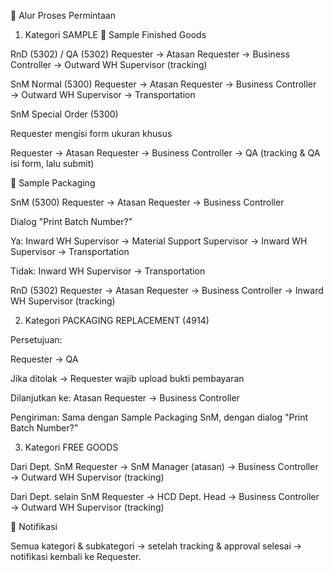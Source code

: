 📌 Alur Proses Permintaan
1. Kategori SAMPLE
🔹 Sample Finished Goods

RnD (5302) / QA (5302)
Requester → Atasan Requester → Business Controller → Outward WH Supervisor (tracking)

SnM Normal (5300)
Requester → Atasan Requester → Business Controller → Outward WH Supervisor → Transportation

SnM Special Order (5300)

Requester mengisi form ukuran khusus

Requester → Atasan Requester → Business Controller → QA (tracking & QA isi form, lalu submit)

🔹 Sample Packaging

SnM (5300)
Requester → Atasan Requester → Business Controller

Dialog "Print Batch Number?"

Ya:
Inward WH Supervisor → Material Support Supervisor → Inward WH Supervisor → Transportation

Tidak:
Inward WH Supervisor → Transportation

RnD (5302)
Requester → Atasan Requester → Business Controller → Inward WH Supervisor (tracking)

2. Kategori PACKAGING REPLACEMENT (4914)

Persetujuan:

Requester → QA

Jika ditolak → Requester wajib upload bukti pembayaran

Dilanjutkan ke: Atasan Requester → Business Controller

Pengiriman:
Sama dengan Sample Packaging SnM, dengan dialog "Print Batch Number?"

3. Kategori FREE GOODS

Dari Dept. SnM
Requester → SnM Manager (atasan) → Business Controller → Outward WH Supervisor (tracking)

Dari Dept. selain SnM
Requester → HCD Dept. Head → Business Controller → Outward WH Supervisor (tracking)

📢 Notifikasi

Semua kategori & subkategori → setelah tracking & approval selesai → notifikasi kembali ke Requester.

